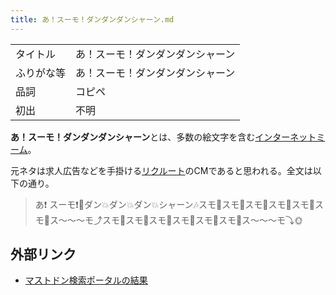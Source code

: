 ```yaml
---
title: あ！スーモ！ダンダンダンシャーン.md
---
```

<div>

|            |                                  |
|------------|----------------------------------|
| タイトル   | あ！スーモ！ダンダンダンシャーン |
| ふりがな等 | あ！スーモ！ダンダンダンシャーン |
| 品詞       | コピペ                           |
| 初出       | 不明                             |

  

**あ！スーモ！ダンダンダンシャーン**とは、多数の絵文字を含む[インターネットミーム](/%E3%82%B3%E3%83%94%E3%83%9A "コピペ")。

元ネタは求人広告などを手掛ける[リクルート](https://ja.wikipedia.org/wiki/%E3%83%AA%E3%82%AF%E3%83%AB%E3%83%BC%E3%83%88 "w:リクルート")のCMであると思われる。全文は以下の通り。

> あ❗️ スーモ❗️🌚ダン💥ダン💥ダン💥シャーン🎶スモ🌝スモ🌚スモ🌝スモ🌚スモ🌝スモ🌚ス〜〜〜モ⤴スモ🌚スモ🌝スモ🌚スモ🌝スモ🌚スモ🌝ス～～～モ⤵🌞

## 外部リンク

-   <a href="http://mastodonsearch.jp/cross/?q=%E3%81%82%E2%9D%97%EF%B8%8F+%E3%82%B9%E3%83%BC%E3%83%A2%E2%9D%97%EF%B8%8F%F0%9F%8C%9A%E3%83%80%E3%83%B3%F0%9F%92%A5%E3%83%80%E3%83%B3%F0%9F%92%A5%E3%83%80%E3%83%B3%F0%9F%92%A5%E3%82%B7%E3%83%A3%E3%83%BC&amp;in=0" rel="nofollow">マストドン検索ポータルの結果</a>

</div>
